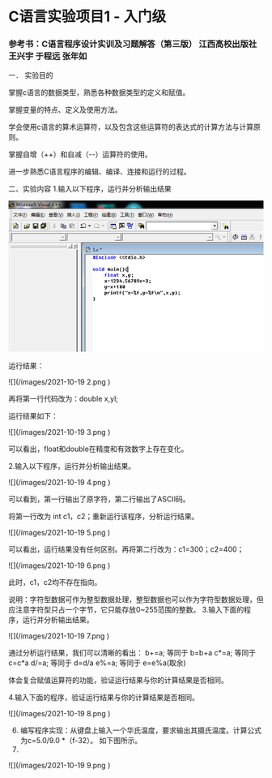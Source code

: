# C语言实验项目1 - 入门级

### 参考书：C语言程序设计实训及习题解答（第三版） 江西高校出版社 王兴宇 于程远 张年如

一．	实验目的

掌握c语言的数据类型，熟悉各种数据类型的定义和赋值。

	
掌握变量的特点、定义及使用方法。
	
学会使用c语言的算术运算符，以及包含这些运算符的表达式的计算方法与计算原则。
	
掌握自增（++）和自减（--）运算符的使用。

进一步熟悉C语言程序的编辑、编译、连接和运行的过程。

二、实验内容
1.输入以下程序，运行并分析输出结果

![](/images/2021-10-19-1.png )
 
运行结果： 

![](/images/2021-10-19 2.png )


再将第一行代码改为：double x,yl;

运行结果如下：

![](/images/2021-10-19 3.png ) 

可以看出，float和double在精度和有效数字上存在变化。

2.输入以下程序，运行并分析输出结果。

![](/images/2021-10-19 4.png )
 
可以看到，第一行输出了原字符，第二行输出了ASCII码。

将第一行改为 int c1，c2；重新运行该程序，分析运行结果。

![](/images/2021-10-19 5.png )


 可以看出，运行结果没有任何区别。再将第二行改为：c1=300；c2=400；
 
 ![](/images/2021-10-19 6.png )
 
此时，c1，c2均不存在指向。


说明：字符型数据可作为整型数据处理，整型数据也可以作为字符型数据处理，但应注意字符型只占一个字节，它只能存放0~255范围的整数。
3.输入下面的程序，运行并分析输出结果。

![](/images/2021-10-19 7.png )
 


通过分析运行结果，我们可以清晰的看出：
b+=a;  等同于 b=b+a
	c*=a;  等同于 c=c*a
	d/=a;  等同于 d=d/a
	e%=a;  等同于 e=e%a(取余)

体会复合赋值运算符的功能，验证运行结果与你的计算结果是否相同。

4.输入下面的程序，验证运行结果与你的计算结果是否相同。

 ![](/images/2021-10-19 8.png )

6.	编写程序实现：从键盘上输入一个华氏温度，要求输出其摄氏温度。计算公式为c=5.0/9.0 *（f-32）。 如下图所示。 
7.	
![](/images/2021-10-19 9.png )

